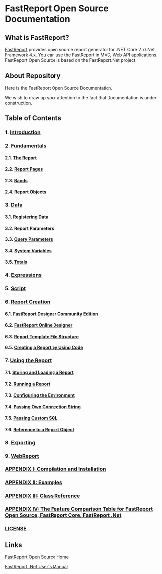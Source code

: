 # FastReport Open Source Documentation

## What is FastReport?

[FastReport](https://github.com/FastReports/FastReport) provides open source report generator for .NET Core 2.x/.Net Framework 4.x. You can use the FastReport in MVC, Web API applications. FastReport Open Source is based on the FastReport.Net project.

## About Repository

Here is the FastReport Open Source Documentation. 

We wish to draw up your attention to the fact that Documentation is under construction.

## Table of Contents

### 1. [Introduction](Introduction.md)

### 2. [Fundamentals](Fundamentals.md)
#### 2.1. [The Report](Report.md)
#### 2.2. [Report Pages](ReportPages.md)
#### 2.3. [Bands](Bands.md)
#### 2.4. [Report Objects](ReportObjects.md)

### 3. [Data](Data.md)
#### 3.1. [Registering Data](RegisteringData.md)
#### 3.2. [Report Parameters](ReportParameters.md)
#### 3.3. [Query Parameters](QueryParameters.md)
#### 3.4. [System Variables](SystemVariables.md)
#### 3.5. [Totals](Totals.md)

### 4. [Expressions](Expressions.md)

### 5. [Script](Script.md)

### 6. [Report Creation](ReportCreation.md)
#### 6.1. [FastReport Designer Community Edition](FastReportDesignerCommunityEdition.md)
#### 6.2. [FastReport Online Designer](FastReportOnlineDesigner.md)
#### 6.3. [Report Template File Structure](ReportTemplateFileStructure.md)
#### 6.5. [Creating a Report by Using Code](CreatingReportUsingCode.md)

### 7. [Using the Report](UsingReport.md)
#### 7.1. [Storing and Loading a Report](StoringLoadingReport.md)
#### 7.2. [Running a Report](RunningReport.md)
#### 7.3. [Configuring the Environment](ConfiguringEnvironment.md)
#### 7.4. [Passing Own Connection String](PassingOwnConnectionString.md)
#### 7.5. [Passing Custom SQL](PassingCustomSQL.md)
#### 7.6. [Reference to a Report Object](ReferenceReportObject.md)

### 8. [Exporting](Exporting.md)

### 9. [WebReport](WebReport.md)

### [APPENDIX I: Compilation and Installation](CompilationInstallation.md)
### [APPENDIX II: Examples](Examples.md)
### [APPENDIX III: Class Reference](https://fastreports.github.io/FastReport.Documentation/ClassReference/api/FastReport.html)
### [APPENDIX IV: The Feature Comparison Table for FastReport Open Source, FastReport Core, FastReport .Net](COMPARISON.md)

### [LICENSE](LISCENSE.md)

## Links

[FastReport Open Source Home](https://github.com/FastReports/FastReport "Click for visiting the FastReport Open Source GitHub")

[FastReport .Net User's Manual](https://www.fast-report.com/public_download/html/UserManFrNET-en/index.html)
